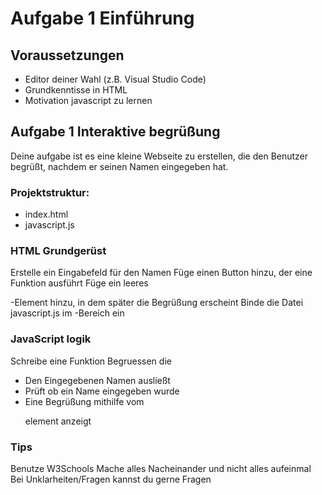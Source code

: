 # Aufgabe 1 Einführung

## Voraussetzungen
- Editor deiner Wahl (z.B. Visual Studio Code)
- Grundkenntisse in HTML
- Motivation javascript zu lernen

## Aufgabe 1 Interaktive begrüßung
Deine aufgabe ist es eine kleine Webseite zu erstellen, die den Benutzer begrüßt, nachdem er seinen Namen eingegeben hat.
### Projektstruktur:
- index.html
- javascript.js

### HTML Grundgerüst
Erstelle ein Eingabefeld für den Namen
Füge einen Button hinzu, der eine Funktion ausführt
Füge ein leeres <p>-Element hinzu, in dem später die Begrüßung erscheint
Binde die Datei javascript.js im <head>-Bereich ein

### JavaScript logik
Schreibe eine Funktion Begruessen die
- Den Eingegebenen Namen ausließt
- Prüft ob ein Name eingegeben wurde
- Eine Begrüßung mithilfe vom <p> element anzeigt

### Tips
Benutze W3Schools
Mache alles Nacheinander und nicht alles aufeinmal
Bei Unklarheiten/Fragen kannst du gerne Fragen
